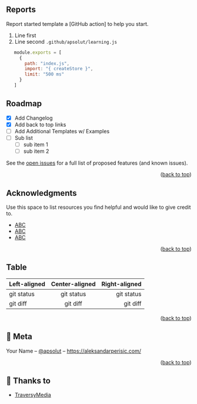 <!-- Unit Testing -->
<!-- Reports -->
## Reports

Report started template a [GitHub action] to help you start.

1. Line first
2. Line second `.github/apsolut/learning.js`

```js
   module.exports = [
     {
       path: "index.js",
       import: "{ createStore }",
       limit: "500 ms"
     }
   ]
   ```


<!-- ROADMAP -->
## Roadmap

- [x] Add Changelog
- [x] Add back to top links
- [ ] Add Additional Templates w/ Examples
- [ ] Sub list
  - [ ] sub item 1
  - [ ] sub item 2

See the [open issues](LINK) for a full list of proposed features (and known issues).

<p align="right">(<a href="#readme-top">back to top</a>)</p>


<!-- ACKNOWLEDGMENTS -->
## Acknowledgments

Use this space to list resources you find helpful and would like to give credit to.

* [ABC](LINK)
* [ABC](LINK)
* [ABC](LINK)

<p align="right">(<a href="#readme-top">back to top</a>)</p>


<!-- TABLE -->
## Table
| Left-aligned | Center-aligned | Right-aligned |
| :----------- | :------------: | ------------: |
| git status   |   git status   |    git status |
| git diff     |    git diff    |      git diff |

<p align="right">(<a href="#readme-top">back to top</a>)</p>


## 🚀 Meta

Your Name – [@apsolut](https://twitter.com/apsolut) – https://aleksandarperisic.com/



<p align="right">(<a href="#readme-top">back to top</a>)</p>



## 🎁 Thanks to

- [TraversyMedia](https://www.traversymedia.com/)
